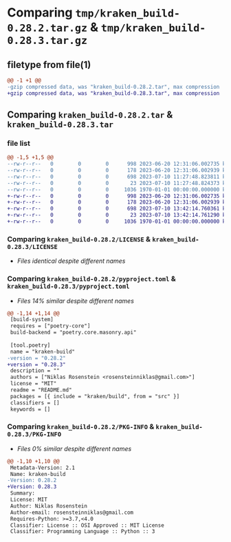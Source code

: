 # Comparing `tmp/kraken_build-0.28.2.tar.gz` & `tmp/kraken_build-0.28.3.tar.gz`

## filetype from file(1)

```diff
@@ -1 +1 @@
-gzip compressed data, was "kraken_build-0.28.2.tar", max compression
+gzip compressed data, was "kraken_build-0.28.3.tar", max compression
```

## Comparing `kraken_build-0.28.2.tar` & `kraken_build-0.28.3.tar`

### file list

```diff
@@ -1,5 +1,5 @@
--rw-r--r--   0        0        0      998 2023-06-20 12:31:06.002735 kraken_build-0.28.2/LICENSE
--rw-r--r--   0        0        0      178 2023-06-20 12:31:06.002939 kraken_build-0.28.2/README.md
--rw-r--r--   0        0        0      698 2023-07-10 11:27:48.823811 kraken_build-0.28.2/pyproject.toml
--rw-r--r--   0        0        0       23 2023-07-10 11:27:48.824373 kraken_build-0.28.2/src/kraken/build/__init__.py
--rw-r--r--   0        0        0     1036 1970-01-01 00:00:00.000000 kraken_build-0.28.2/PKG-INFO
+-rw-r--r--   0        0        0      998 2023-06-20 12:31:06.002735 kraken_build-0.28.3/LICENSE
+-rw-r--r--   0        0        0      178 2023-06-20 12:31:06.002939 kraken_build-0.28.3/README.md
+-rw-r--r--   0        0        0      698 2023-07-10 13:42:14.760361 kraken_build-0.28.3/pyproject.toml
+-rw-r--r--   0        0        0       23 2023-07-10 13:42:14.761290 kraken_build-0.28.3/src/kraken/build/__init__.py
+-rw-r--r--   0        0        0     1036 1970-01-01 00:00:00.000000 kraken_build-0.28.3/PKG-INFO
```

### Comparing `kraken_build-0.28.2/LICENSE` & `kraken_build-0.28.3/LICENSE`

 * *Files identical despite different names*

### Comparing `kraken_build-0.28.2/pyproject.toml` & `kraken_build-0.28.3/pyproject.toml`

 * *Files 14% similar despite different names*

```diff
@@ -1,14 +1,14 @@
 [build-system]
 requires = ["poetry-core"]
 build-backend = "poetry.core.masonry.api"
 
 [tool.poetry]
 name = "kraken-build"
-version = "0.28.2"
+version = "0.28.3"
 description = ""
 authors = ["Niklas Rosenstein <rosensteinniklas@gmail.com>"]
 license = "MIT"
 readme = "README.md"
 packages = [{ include = "kraken/build", from = "src" }]
 classifiers = []
 keywords = []
```

### Comparing `kraken_build-0.28.2/PKG-INFO` & `kraken_build-0.28.3/PKG-INFO`

 * *Files 0% similar despite different names*

```diff
@@ -1,10 +1,10 @@
 Metadata-Version: 2.1
 Name: kraken-build
-Version: 0.28.2
+Version: 0.28.3
 Summary: 
 License: MIT
 Author: Niklas Rosenstein
 Author-email: rosensteinniklas@gmail.com
 Requires-Python: >=3.7,<4.0
 Classifier: License :: OSI Approved :: MIT License
 Classifier: Programming Language :: Python :: 3
```

